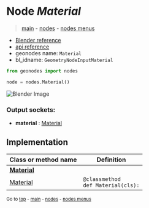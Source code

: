 # Node *Material*

> [main](../structure.md) - [nodes](nodes.md) - [nodes menus](nodes_menus.md)

- [Blender reference](https://docs.blender.org/manual/en/latest/modeling/geometry_nodes/input/material.html)
- [api reference](https://docs.blender.org/api/current/bpy.types.GeometryNodeInputMaterial.html)
- geonodes name: `Material`
- bl_idname: `GeometryNodeInputMaterial`

```python
from geonodes import nodes

node = nodes.Material()
```

![Blender Image](https://docs.blender.org/manual/en/latest/_images/node-types_GeometryNodeInputMaterial.webp)

### Output sockets:

- **material** : [Material](Material.md)

## Implementation

| Class or method name | Definition |
|----------------------|------------|
| **[Material](Material.md)** |
| [Material](Material.md#Material-classmethod) | `@classmethod`<br> `def Material(cls):` |

<sub>Go to [top](#node-Material) - [main](../structure.md) - [nodes](nodes.md) - [nodes menus](nodes_menus.md)</sub>


